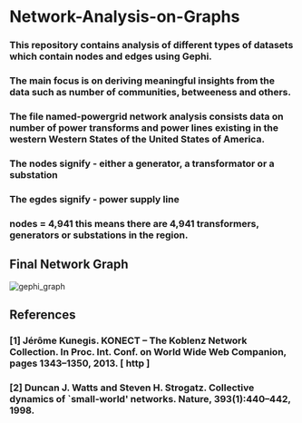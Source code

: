 # Network-Analysis-on-Graphs
### This repository contains analysis of different types of datasets which contain nodes and edges using Gephi. 
### The main focus is on deriving meaningful insights from the data such as number of communities, betweeness and others.
### The file named-powergrid network analysis consists data on number of power transforms and power lines existing in the western Western States of the United States of America.
### The nodes signify -  either a generator, a transformator or a substation 
### The egdes signify - power supply line
### nodes =	4,941 this means there are 4,941 transformers, generators or substations in the region.

## Final Network Graph
![gephi_graph](https://user-images.githubusercontent.com/93213994/163663494-74e17198-d7ab-42d0-9863-16594ce222c5.jpg)




## References
### [1]	Jérôme Kunegis. KONECT – The Koblenz Network Collection. In Proc. Int. Conf. on World Wide Web Companion, pages 1343–1350, 2013. [ http ]
### [2]	Duncan J. Watts and Steven H. Strogatz. Collective dynamics of `small-world' networks. Nature, 393(1):440–442, 1998.

